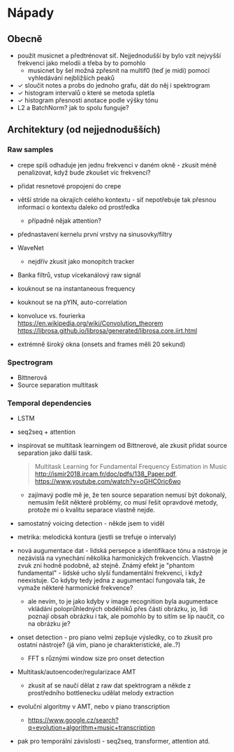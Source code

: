 # Nápady
## Obecně
- použít musicnet a předtrénovat síť. Nejjednodušší by bylo vzít nejvyšší frekvenci jako melodii a třeba by to pomohlo
    - musicnet by šel možná zpřesnit na multif0 (teď je midi) pomocí vyhledávání nejbližších peaků
- ✓ sloučit notes a probs do jednoho grafu, dát do něj i spektrogram
- ✓ histogram intervalů o které se metoda spletla
- ✓ histogram přesnosti anotace podle výšky tónu
- L2 a BatchNorm? jak to spolu funguje?
## Architektury (od nejjednodušších)
### Raw samples
- crepe spíš odhaduje jen jednu frekvenci v daném okně - zkusit méně penalizovat, když bude zkoušet víc frekvencí?
- přidat resnetové propojení do crepe
- větší stride na okrajích celého kontextu - síť nepotřebuje tak přesnou informaci o kontextu daleko od prostředka
    - případně nějak attention?
- přednastavení kernelu první vrstvy na sinusovky/filtry
- WaveNet   
    - nejdřív zkusit jako monopitch tracker
- Banka filtrů, vstup vícekanálový raw signál
- kouknout se na instantaneous frequency
- kouknout se na pYIN, auto-correlation
- konvoluce vs. fourierka https://en.wikipedia.org/wiki/Convolution_theorem
https://librosa.github.io/librosa/generated/librosa.core.iirt.html

- extrémně široký okna (onsets and frames měli 20 sekund)
### Spectrogram
- Bittnerová
- Source separation multitask

### Temporal dependencies
- LSTM
- seq2seq + attention



- inspirovat se multitask learningem od Bittnerové, ale zkusit přidat source separation jako další task.
    > Multitask Learning for Fundamental Frequency Estimation in Music
    > http://ismir2018.ircam.fr/doc/pdfs/138_Paper.pdf, https://www.youtube.com/watch?v=oGHC0ric6wo
    - zajímavý podle mě je, že ten source separation nemusí být dokonalý, nemusím řešit některé problémy, co musí řešit opravdové metody, protože mi o kvalitu separace vlastně nejde.

- samostatný voicing detection - někde jsem to viděl

- metrika: melodická kontura (jestli se trefuje o intervaly)

- nová augumentace dat - lidská persepce a identifikace tónu a nástroje je nezávislá na vynechání několika harmonických frekvencích. Vlastně zvuk zní hodně podobně, až stejně. Známý efekt je "phantom fundamental" - lidské ucho slyší fundamentální frekvenci, i když neexistuje. Co kdyby tedy jedna z augumentací fungovala tak, že vymaže některé harmonické frekvence?
    - ale nevím, to je jako kdyby v image recognition byla augumentace vkládání poloprůhledných obdélníků přes části obrázku, jo, lidi poznají obsah obrázku i tak, ale pomohlo by to sítím se líp naučit, co na obrázku je?

- onset detection - pro piano velmi zepšuje výsledky, co to zkusit pro ostatní nástroje? (já vím, piano je charakteristické, ale..?)
    - FFT s různými window size pro onset detection

- Multitask/autoencoder/regularizace AMT
    - zkusit ať se naučí dělat z raw dat spektrogram a někde z prostředního bottlenecku udělat melody extraction

- evoluční algoritmy v AMT, nebo v piano transcription
	- https://www.google.cz/search?q=evolution+algorithm+music+transcription

- pak pro temporální závislosti - seq2seq, transformer, attention atd.